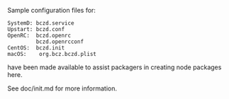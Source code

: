 Sample configuration files for:
```
SystemD: bczd.service
Upstart: bczd.conf
OpenRC:  bczd.openrc
         bczd.openrcconf
CentOS:  bczd.init
macOS:    org.bcz.bczd.plist
```
have been made available to assist packagers in creating node packages here.

See doc/init.md for more information.
